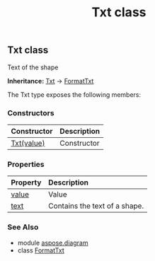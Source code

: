 ﻿---
title: Txt class
second_title: Aspose.Diagram for Python via .NET API References
description: 
type: docs
weight: 2370
url: /python-net/aspose.diagram/txt/
is_root: false
---

## Txt class

Text of the shape



**Inheritance:** [Txt](/diagram/python-net/aspose.diagram/txt) → 
[FormatTxt](/diagram/python-net/aspose.diagram/formattxt)



The Txt type exposes the following members:

### Constructors
| Constructor | Description |
| :- | :- |
| [Txt(value)](/diagram/python-net/aspose.diagram/txt/__init__/#str) | Constructor |


### Properties
| Property | Description |
| :- | :- |
| [value](/diagram/python-net/aspose.diagram/txt/value) | Value |
| [text](/diagram/python-net/aspose.diagram/txt/text) | Contains the text of a shape. |


### See Also

* module [aspose.diagram](../)
* class [FormatTxt](/diagram/python-net/aspose.diagram/formattxt)
